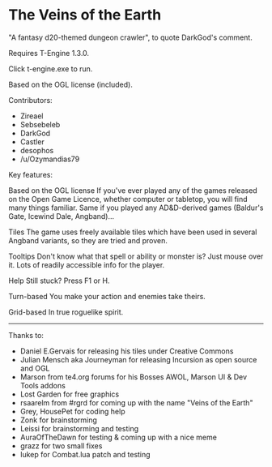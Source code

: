 The Veins of the Earth
=========

"A fantasy d20-themed dungeon crawler", to quote DarkGod's comment.

Requires T-Engine 1.3.0.

Click t-engine.exe to run.

Based on the OGL license (included).

Contributors:

- Zireael
- Sebsebeleb
- DarkGod
- Castler
- desophos
- /u/Ozymandias79

Key features:

Based on the OGL license
If you've ever played any of the games released on the Open Game Licence, whether computer or tabletop, you will find many things familiar. Same if you played any AD&D-derived games (Baldur's Gate, Icewind Dale, Angband)...

Tiles
The game uses freely available tiles which have been used in several Angband variants, so they are tried and proven.

Tooltips
Don't know what that spell or ability or monster is? Just mouse over it. Lots of readily accessible info for the player.

Help
Still stuck? Press F1 or H.

Turn-based
You make your action and enemies take theirs.

Grid-based
In true roguelike spirit.





***
Thanks to:

- Daniel E.Gervais for releasing his tiles under Creative Commons
- Julian Mensch aka Journeyman for releasing Incursion as open source and OGL
- Marson from te4.org forums for his Bosses AWOL, Marson UI & Dev Tools addons
- Lost Garden for free graphics
- rsaarelm from #rgrd for coming up with the name "Veins of the Earth"
- Grey, HousePet for coding help
- Zonk for brainstorming
- Leissi for brainstorming and testing
- AuraOfTheDawn for testing & coming up with a nice meme
- grazz for two small fixes
- lukep for Combat.lua patch and testing
